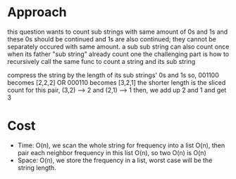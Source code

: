 # Approach
this question wants to count sub strings with same amount of 0s and 1s and these 0s should be continued and 1s are also continued; 
they cannot be separately occured with same amount. 
a sub sub string can also count once when its father "sub string" already count one 
the challenging part is how to recursively call the same func to count a string and its sub string 

compress the string by the length of its sub strings' 0s and 1s
so, 001100 becomes [2,2,2] OR 000110 becomes [3,2,1]
the shorter length is the sliced count for this pair, (3,2) --> 2 and (2,1) --> 1
then, we add up 2 and 1 and get 3 

# Cost
- Time: O(n), we scan the whole string for frequency into a list O(n), then pair each neighbor frequency in this list O(n), so two O(n) is O(n)
- Space: O(n), we store the frequency in a list, worst case will be the string length. 